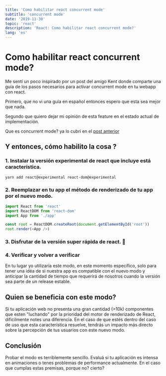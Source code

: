 ```yaml
---
title: 'Como habilitar react concurrent mode'
subtitle: 'concurrent mode'
date: '2019-11-30'
topic: 'react'
description: 'React: Como habilitar react concurrent mode?'
lang: 'es'
---
```


# Como habilitar react concurrent mode?

Me sentí un poco inspirado por un post del amigo Kent donde comparte una guía de los pasos necesarios para activar concurrent mode en tu webapp con react.

Primero, que no vi una guía en español entonces espero que esta sea mejor que nada.

Segundo que quiero dejar mi opinión de esta feature en el estado actual de implementación.

Que es concurrent mode? ya lo cubri en el [post anterior](https://blog.m4x.io/es/que-es-react-concurrent-mode/)

## Y entonces, cómo habilito la cosa ?

### 1. Instalar la versión experimental de react que incluye está característica.

```bash
yarn add react@experimental react-dom@experimental
```

### 2. Reemplazar en tu app el método de renderizado de tu app por el nuevo modo.

```javascript
import React from 'react'
import ReactDOM from 'react-dom'
import App from './app'

const root = ReactDOM.createRoot(document.getElementById('root'))
root.render(<App />)
```

### 3. Disfrutar de la versión super rápida de react. 🚀

### 4. Verificar y volver a verificar

En tu lugar yo utilizaría este modo, en este momento específico, solo para tener una idéa de si nuestra app es compatible con el nuevo modo y anticipar la cantidad de tiempo que requerirá de nosotros cuando la versión sea parte de un release estable.

## Quien se beneficia con este modo?

Si tu aplicación web no presenta una gran cantidad (>10k) componentes que esten "luchando" por la prioridad del motor de renderizado de React, dificilmente notes una diferencia. En el caso de que estés dentro del caso de uso que esta característica resuelve, tendrás un impacto más directo sobre la percepción de tus usuarios con este nuevo modo.

## Conclusión

Probar el modo es terriblemente sencillo. Evaluá si tu aplicación es intensa en animaciones o tenes problemas de performance actualmente. En el caso que cumplas estas premisas, porque no? cierto?
